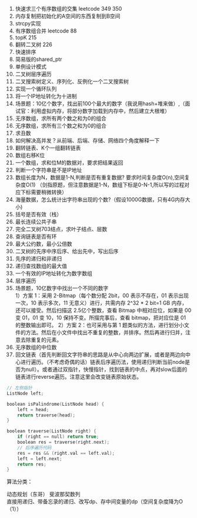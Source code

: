 1. 快速求三个有序数组的交集                  leetcode 349 350
2. 内存复制把初始化的A空间的东西复制到B空间  
3. strcpy实现  
4. 有序数组合并  leetcode 88
5. topK  215
6. 翻转二叉树  226
7. 快速排序  
8. 简易版的shared_ptr  
9. 单例设计模式  
10. 二叉树层序遍历  
11. 二叉搜索树定义、序列化、反例化一个二叉搜索树  
12. 实现一个循环队列  
13. 将一个IP地址转化为十进制  
14. 场景题：10亿个数字，找出前100个最大的数字（我说用hash+堆来做）,（面试官：利用虚拟内存，将部分数字加载到内存中，然后建立大根堆）  
15. 无序数组，求所有两个数之和为0的组合  
16. 无序数组，求所有三个数之和为0的组合  
17. 求丑数  
18. 如何解决高并发？从前端、后端、存储、网络四个角度解释一下  
19. 翻转链表、K个一组翻转链表  
20. 数组右移K位  
21. 一个数组，求和位M的数据对，要求把结果返回  
22. 判断一个字符串是不是IP地址  
23. 数组长度为N，数据是1-N,判断是否有重复数据?  要求时间复杂度O(n),空间复杂度O(1)
（剑指原题，但注意数据是1-N，数组下标是0-N-1,所以写的过程对应下标需要稍微转换）
24. 海量数据，怎么统计出字符串出现的个数?（假设1000G数据，只有4G内存大小)  
25. 括号是否有效（栈）  
26. 最长连续公共子串  
27. 完全二叉树703结点，求叶子结点、层数   
28. 查询链表是否有环  
29. 最大公约数，最小公倍数  
30. 二叉树的先序中序后序、给出先中，写出后序  
31. 先序的递归和非递归  
32. 递归查找数组的最大值  
33. 一个有效的IP地址转化为数字数组  
34. 层序遍历  
35. 场景题，10亿数字中找出一个不同的数字  
1）方案 1：采用 2-Bitmap（每个数分配 2bit，00 表示不存在，01 表示出现一次，10 表示多次，11 无意义）进行，共需内存 2^32 * 2 bit=1 GB 内存，还可以接受。然后扫描这 2.5亿个整数，查看 Bitmap 中相对应位，如果是 00 变 01，01 变 10，10 保持不变。所描完事后，查看 bitmap，把对应位是 01 的整数输出即可。 2）方案 2：也可采用与第 1 题类似的方法，进行划分小文件的方法。然后在小文件中找出不重复的整数，并排序。然后再进行归并，注意去除重复的元素。
36. 无序数组的中位数  
37. 回文链表（首先判断回文字符串的思路是从中心向两边扩展，或者是两边向中心进行遍历。（不考虑奇偶的话）链表后序遍历法，使用递归判断当前node是否为null）。或者通过双指针，快慢指针，找到链表的中点，再对slow后面的链表进行reverse遍历。注意这里会改变链表原始状态。
```cpp
// 左侧指针
ListNode left;

boolean isPalindrome(ListNode head) {
    left = head;
    return traverse(head);
}

boolean traverse(ListNode right) {
    if (right == null) return true;
    boolean res = traverse(right.next);
    // 后序遍历代码
    res = res && (right.val == left.val);
    left = left.next;
    return res;
}
```


算法分类：

动态规划（东哥）
斐波那契数列  
直接用递归、带备忘录的递归、改写dp、存中间变量的dp（空间复杂度降为O（1））  



